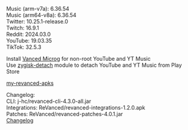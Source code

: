 Music (arm-v7a): 6.36.54  
Music (arm64-v8a): 6.36.54  
Twitter: 10.25.1-release.0  
Twitch: 16.9.1  
Reddit: 2024.03.0  
YouTube: 19.03.35  
TikTok: 32.5.3  

Install [Vanced Microg](https://github.com/TeamVanced/VancedMicroG/releases) for non-root YouTube and YT Music  
Use [zygisk-detach](https://github.com/j-hc/zygisk-detach) module to detach YouTube and YT Music from Play Store  

[my-revanced-apks](https://github.com/Zalatis/my-revanced-apks)  

Changelog:  
CLI: j-hc/revanced-cli-4.3.0-all.jar  
Integrations: ReVanced/revanced-integrations-1.2.0.apk  
Patches: ReVanced/revanced-patches-4.0.1.jar  
[Changelog](https://github.com/ReVanced/revanced-patches/releases/tag/v4.0.1)  
